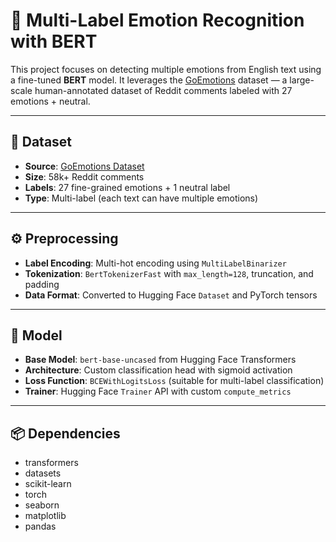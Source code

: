 # 🤖 Multi-Label Emotion Recognition with BERT

This project focuses on detecting multiple emotions from English text using a fine-tuned **BERT** model. It leverages the [GoEmotions](https://huggingface.co/datasets/go_emotions) dataset — a large-scale human-annotated dataset of Reddit comments labeled with 27 emotions + neutral.

---

## 📁 Dataset

- **Source**: [GoEmotions Dataset](https://huggingface.co/datasets/go_emotions)
- **Size**: 58k+ Reddit comments
- **Labels**: 27 fine-grained emotions + 1 neutral label
- **Type**: Multi-label (each text can have multiple emotions)

---

## ⚙️ Preprocessing

- **Label Encoding**: Multi-hot encoding using `MultiLabelBinarizer`
- **Tokenization**: `BertTokenizerFast` with `max_length=128`, truncation, and padding
- **Data Format**: Converted to Hugging Face `Dataset` and PyTorch tensors

---

## 🧠 Model

- **Base Model**: `bert-base-uncased` from Hugging Face Transformers
- **Architecture**: Custom classification head with sigmoid activation
- **Loss Function**: `BCEWithLogitsLoss` (suitable for multi-label classification)
- **Trainer**: Hugging Face `Trainer` API with custom `compute_metrics`

---

## 📦 Dependencies
- transformers  
- datasets  
- scikit-learn  
- torch  
- seaborn  
- matplotlib  
- pandas

